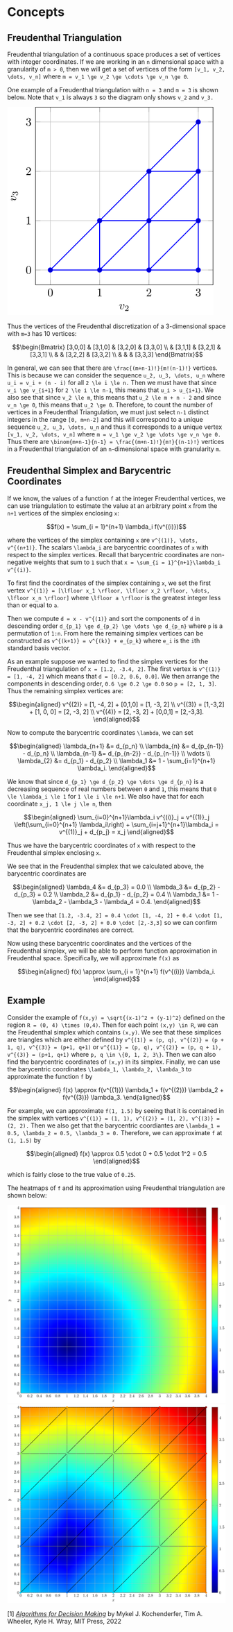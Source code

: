 # Concepts

## Freudenthal Triangulation

Freudenthal triangulation of a continuous space produces a set of vertices with integer coordinates. If we are working in an ``n`` dimensional space with a granularity of ``m > 0``, then we will get a set of vertices of the form ``[v_1, v_2, \dots, v_n]`` where ``m = v_1 \ge v_2 \ge \cdots \ge v_n \ge 0``.

One example of a Freudenthal triangulation with `n = 3` and `m = 3` is shown below. Note that ``v_1`` is always `3` so the diagram only shows ``v_2`` and ``v_3.``

![triangulation](figures/triangulation.svg)

Thus the vertices of the Freudenthal discretization of a 3-dimensional space with ``m=3`` has 10 vertices:
```math
\begin{Bmatrix} [3,0,0] & [3,1,0] & [3,2,0] & [3,3,0] \\  & [3,1,1] & [3,2,1] & [3,3,1] \\ & & [3,2,2] & [3,3,2] \\ & & & [3,3,3] \end{Bmatrix}
```
In general, we can see that there are ``\frac{(m+n-1)!}{m!(n-1)!}`` vertices. This is because we can consider the sequence ``u_2, u_3, \dots, u_n`` where ``u_i = v_i + (n - i)`` for all ``2 \le i \le n.`` Then we must have that since ``v_i \ge v_{i+1}`` for ``2 \le i \le n-1``, this means that ``u_i > u_{i+1}``. We also see that since ``v_2 \le m``, this means that ``u_2 \le m + n - 2`` and since ``v_n \ge 0``, this means that ``u_2 \ge 0``. Therefore, to count the number of vertices in a Freudenthal Triangulation, we must just select ``n-1`` distinct integers in the range ``[0, m+n-2]`` and this will correspond to a unique sequence ``u_2, u_3, \dots, u_n`` and thus it corresponds to a unique vertex ``[v_1, v_2, \dots, v_n]`` where ``m = v_1 \ge v_2 \ge \dots \ge v_n \ge 0.`` Thus there are ``\binom{m+n-1}{n-1} = \frac{(m+n-1)!}{m!}{(n-1)!}`` vertices in a Freudenthal triangulation of an ``n``-dimensional space with granularity ``m``.

## Freudenthal Simplex and Barycentric Coordinates

If we know, the values of a function ``f`` at the integer Freudenthal vertices, we can use triangulation to estimate the value at an arbitrary point ``x`` from the ``n+1`` vertices of the simplex enclosing ``x``:
```math
f(x) = \sum_{i = 1}^{n+1} \lambda_i f(v^{(i)})
```
where the vertices of the simplex containing ``x`` are ``v^{(1)}, \dots, v^{(n+1)}``. The scalars ``\lambda_i`` are barycentric coordinates of ``x`` with respect to the simplex vertices. Recall that barycentric coordinates are non-negative weights that sum to ``1`` such that ``x = \sum_{i = 1}^{n+1}\lambda_i v^{(i)}``.

To first find the coordinates of the simplex containing ``x``, we set the first vertex ``v^{(1)} = [\lfloor x_1 \rfloor, \lfloor x_2 \rfloor, \dots, \lfloor x_n \rfloor]`` where ``\lfloor a \rfloor`` is the greatest integer less than or equal to ``a``.

Then we compute ``d = x - v^{(1)}`` and sort the components of ``d`` in descending order ``d_{p_1} \ge d_{p_2} \ge \dots \ge d_{p_n}`` where ``p`` is a permutation of `1:n`. From here the remaining simplex vertices can be constructed as ``v^{(k+1)} = v^{(k)} + e_{p_k}`` where ``e_i`` is the ``i``th standard basis vector.

As an example suppose we wanted to find the simplex vertices for the Freudenthal triangulation of ``x = [1.2, -3.4, 2]``. The first vertex is ``v^{(1)} = [1, -4, 2]`` which means that ``d = [0.2, 0.6, 0.0]``. We then arrange the components in descending order, ``0.6 \ge 0.2 \ge 0.0`` so ``p = [2, 1, 3]``. Thus the remaining simplex vertices are:
```math
\begin{aligned}
v^{(2)} = [1, -4, 2] + [0,1,0] = [1, -3, 2] \\
v^{(3)} = [1,-3,2] + [1, 0, 0] = [2, -3, 2] \\
v^{(4)} = [2, -3, 2] + [0,0,1] = [2,-3,3].
\end{aligned}
```
Now to compute the barycentric coordinates ``\lambda``, we can set
```math
\begin{aligned}
\lambda_{n+1} &= d_{p_n} \\
\lambda_{n} &= d_{p_{n-1}} - d_{p_n} \\
\lambda_{n-1} &= d_{p_{n-2}} - d_{p_{n-1}} \\
\vdots \\
\lambda_{2} &= d_{p_1} - d_{p_2} \\
\lambda_1 &= 1 - \sum_{i=1}^{n+1} \lambda_i.
\end{aligned}
```
We know that since ``d_{p_1} \ge d_{p_2} \ge \dots \ge d_{p_n}`` is a decreasing sequence of real numbers between ``0`` and ``1``, this means that ``0 \le \lambda_i \le 1`` for ``1 \le i \le n+1``. We also have that for each coordinate ``x_j, 1 \le j \le n``, then
```math
\begin{aligned}
\sum_{i=0}^{n+1}\lambda_i v^{(i)}_j = v^{(1)}_j \left(\sum_{i=0}^{n+1} \lambda_i\right) + \sum_{i=j+1}^{n+1}\lambda_i = v^{(1)}_j + d_{p_j} = x_j
\end{aligned}
```
Thus we have the barycentric coordinates of ``x`` with respect to the Freudenthal simplex enclosing ``x``.

We see that in the Freudenthal simplex that we calculated above, the barycentric coordinates are
```math
\begin{aligned}
\lambda_4 &= d_{p_3} = 0.0 \\
\lambda_3 &= d_{p_2} - d_{p_3} = 0.2 \\
\lambda_2 &= d_{p_1} - d_{p_2} = 0.4 \\
\lambda_1 &= 1 - \lambda_2 - \lambda_3 - \lambda_4 = 0.4.
\end{aligned}
```
Then we see that ``[1.2, -3.4, 2] = 0.4 \cdot [1, -4, 2] + 0.4 \cdot [1, -3, 2] + 0.2 \cdot [2, -3, 2] + 0.0 \cdot [2,-3,3]`` so we can confirm that the barycentric coordinates are correct.

Now using these barycentric coordinates and the vertices of the Freudenthal simplex, we will be able to perform function approximation in Freudenthal space. Specifically, we will approximate ``f(x)`` as
```math
\begin{aligned}
f(x) \approx \sum_{i = 1}^{n+1} f(v^{(i)}) \lambda_i.
\end{aligned}
```

## Example

Consider the example of ``f(x,y) = \sqrt{(x-1)^2 + (y-1)^2}`` defined on the region ``R = (0, 4) \times (0,4)``. Then for each point ``(x,y) \in R``, we can the Freudenthal simplex which contains ``(x,y)``. We see that these simplices are triangles which are either defined by ``v^{(1)} = (p, q), v^{(2)} = (p + 1, q), v^{(3)} = (p+1, q+1)`` or ``v^{(1)} = (p, q), v^{(2)} = (p, q + 1), v^{(3)} = (p+1, q+1)`` where ``p, q \in \{0, 1, 2, 3\}``. Then we can also find the barycentric coordinates of ``(x,y)`` in its simplex. Finally, we can use the barycentric coordinates ``\lambda_1, \lambda_2, \lambda_3`` to approximate the function ``f`` by
```math
\begin{aligned}
f(x) \approx f(v^{(1)}) \lambda_1 + f(v^{(2)}) \lambda_2 + f(v^{(3)}) \lambda_3.
\end{aligned}
```
For example, we can approximate ``f(1, 1.5)`` by seeing that it is contained in the simplex with vertices ``v^{(1)} = (1, 1), v^{(2)} = (1, 2), v^{(3)} = (2, 2).`` Then we also get that the barycentric coordiantes are ``\lambda_1 = 0.5, \lambda_2 = 0.5, \lambda_3 = 0.`` Therefore, we can approximate ``f`` at ``(1, 1.5)`` by
```math
\begin{aligned}
f(x) \approx 0.5 \cdot 0 + 0.5 \cdot 1^2 = 0.5
\end{aligned}
```
 which is fairly close to the true value of ``0.25``.

The heatmaps of ``f`` and its approximation using Freudenthal triangulation are shown below:

![True Function Values](figures/function_true.svg)
![Approximate Function Values](figures/function_approx.svg)


\[1\] [*Algorithms for Decision Making*](https://algorithmsbook.com/) by
Mykel J. Kochenderfer, Tim A. Wheeler, Kyle H. Wray, MIT Press, 2022
